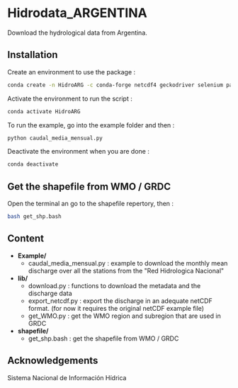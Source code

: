 # Hidrodata_ARGENTINA
Download the hydrological data from Argentina.

## Installation
Create an environment to use the package : 

```bash
conda create -n HidroARG -c conda-forge netcdf4 geckodriver selenium pandas cartopy openpyxl
```
Activate the environment to run the script : 

``` bash
conda activate HidroARG
```
To run the example, go into the example folder and then : 
``` bash
python caudal_media_mensual.py
```

Deactivate the environment when you are done : 
``` bash
conda deactivate
```

## Get the shapefile from WMO / GRDC
Open the terminal an go to the shapefile repertory, then : 
``` bash
bash get_shp.bash
```

## Content

* **Example/**
  * caudal_media_mensual.py : example to download the monthly mean discharge over all the stations from the "Red Hidrologica Nacional"
* **lib/**
  * download.py : functions to download the metadata and the discharge data
  * export_netcdf.py : export the discharge in an adequate netCDF format. (for now it requires the original netCDF example file) 
  * get_WMO.py : get the WMO region and subregion that are used in GRDC
* **shapefile/**
  * get_shp.bash : get the shapefile from WMO / GRDC

## Acknowledgements
Sistema Nacional de Información Hídrica


